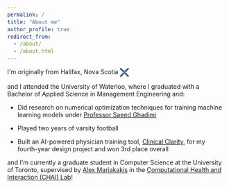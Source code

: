 ```yaml
---
permalink: /
title: "About me"
author_profile: true
redirect_from: 
  - /about/
  - /about.html
---
```


I'm originally from Halifax, Nova Scotia <img src="/images/ns.png" alt="Nova Scotia Flag" width="20" height="20" style="vertical-align: middle;">

and I attended the University of Waterloo, where I graduated with a Bachelor of Applied Science in Management Engineering and:

- Did research on numerical optimization techniques for training machine learning models under [Professor Saeed Ghadimi](https://uwaterloo.ca/management-science-engineering/profile/s2ghadim "Professor Saeed Ghadimi")

- Played two years of varsity football

- Built an AI-powered physician training tool, [Clinical Clarity](https://github.com/thomask902/Clinical-Clarity "GitHub: Clinical Clarity"), for my fourth-year design project and won 3rd place overall

and I'm currently a graduate student in Computer Science at the University of Toronto, supervised by [Alex Mariakakis](https://mariakakis.github.io/) in the [Computational Health and Interaction (CHAI) Lab](https://chai.cs.toronto.edu/)!